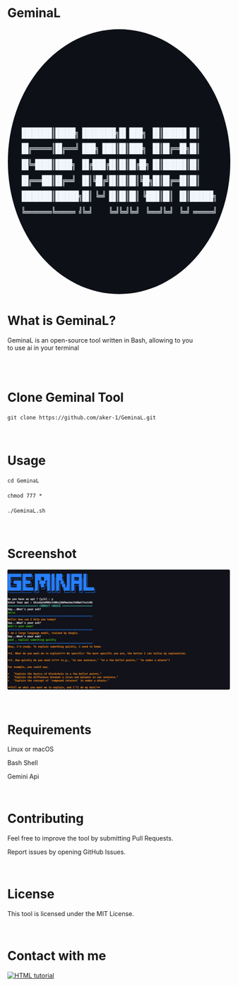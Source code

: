 # GeminaL
<p align="center">
  <img src="Geminal_Logo.jpg" alt="GeminaL Logo" width="830" height="600" style="border-radius: 50%; border: 1px solid white;">
</p>

# What is GeminaL?

GeminaL is an open-source tool written in Bash, allowing to you <br>
to use ai in your terminal

<br><br>


# Clone Geminal Tool

`git clone https://github.com/aker-1/GeminaL.git`<br><br><br>


# Usage
`cd GeminaL`<br><br>
`chmod 777 *`<br><br>
`./GeminaL.sh`<br><br>
<br>

# Screenshot

<p align="center">
  <img src="GeminaL_Photo.png" alt="GeminaL Screenshot" style="border-radius:3px">
</p>

<br>

# Requirements

Linux or macOS

Bash Shell

Gemini Api

<br>

# Contributing

Feel free to improve the tool by submitting Pull Requests.

Report issues by opening GitHub Issues.

<br>

# License

This tool is licensed under the MIT License.

<br>

# Contact with me

<a href="https://t.me/aker_1"><img src="https://cdn-icons-png.flaticon.com/128/3536/3536661.png" alt="HTML tutorial" style="width:42px;height:42px; width='20'"></a>